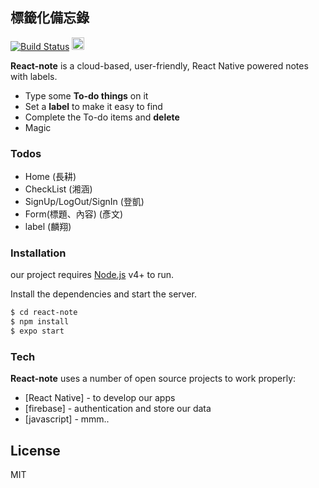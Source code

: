 <div style="one-line">
<H2> 標籤化備忘錄
</div>

[![Build Status](https://travis-ci.org/joemccann/dillinger.svg?branch=master)](https://travis-ci.org/joemccann/dillinger)
<img src="https://verdaccio.org/img/users/react-native-windows.png" height="20" />

<b>React-note</b> is a cloud-based, user-friendly, React Native powered notes with labels.

  - Type some <b>To-do things</b> on it
  - Set a <b>label</b> to make it easy to find 
  - Complete the To-do items and <b>delete</b>
  - Magic

### Todos

 - Home (長耕)
 - CheckList (湘涵)
 - SignUp/LogOut/SignIn (登凱)
 - Form(標題、內容) (彥文)
 - label (麟翔)


### Installation

our project requires [Node.js](https://nodejs.org/) v4+ to run.

Install the dependencies and start the server.

```sh
$ cd react-note
$ npm install 
$ expo start
```

### Tech

<b>React-note</b> uses a number of open source projects to work properly:

* [React Native] - to develop our apps
* [firebase] - authentication and store our data
* [javascript] - mmm..


License
----

MIT
